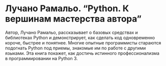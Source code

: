 # Лучано Рамальо. “Python. К вершинам мастерства автора”
Автор, Лучано Рамальо, рассказывает о базовых средствах и библиотеках Python и демонстрирует, как сделать код одновременно короче, быстрее и понятнее. Многие опытные программисты стараются подогнать Python под приемы, знакомые им по работе с другими языками. Эта книга покажет, как достичь истинного профессионализма в программировании на Python 3.

